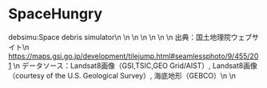 # SpaceHungry

debsimu:Space debris simulator\n
\n
\n
\n
\n
\n
\n
出典：国土地理院ウェブサイト\n
https://maps.gsi.go.jp/development/tilejump.html#seamlessphoto/9/455/201
\n
データソース：Landsat8画像（GSI,TSIC,GEO Grid/AIST）, Landsat8画像（courtesy of the U.S. Geological Survey）, 海底地形（GEBCO）\n
\n
